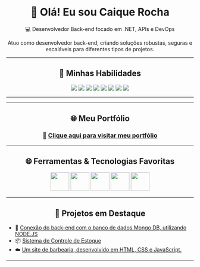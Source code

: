 <h1 align="center">👋 Olá! Eu sou Caique Rocha</h1>
<p align="center">💻 Desenvolvedor Back-end focado em .NET, APIs e DevOps</p>
<p align="center"> Atuo como desenvolvedor back-end, criando soluções robustas, seguras e escaláveis para diferentes tipos de projetos.</p>

---

<h2 align="center">🚀 Minhas Habilidades</h2>

<div align="center">

<img src="https://img.shields.io/badge/.NET8-512BD4?style=for-the-badge&logo=dotnet&logoColor=white" />
<img src="https://img.shields.io/badge/C%23-8A2BE2?style=for-the-badge&logo=csharp&logoColor=white" />
<img src="https://img.shields.io/badge/NODE.JS-339933?style=for-the-badge&logo=nodedotjs&logoColor=white" />
<img src="https://img.shields.io/badge/JAVASCRIPT-F7DF1E?style=for-the-badge&logo=javascript&logoColor=black" />
<img src="https://img.shields.io/badge/WebAPI-00599C?style=for-the-badge" />
<img src="https://img.shields.io/badge/SQL%20SERVER-CC2927?style=for-the-badge&logo=microsoftsqlserver&logoColor=white" />
<img src="https://img.shields.io/badge/DOCKER-2496ED?style=for-the-badge&logo=docker&logoColor=white" />
<img src="https://img.shields.io/badge/AZURE-0078D4?style=for-the-badge&logo=microsoftazure&logoColor=white" />

</div>

---

---

<h2 align="center">🌐 Meu Portfólio</h2>

<!-- Link grande e centralizado -->
<h3 align="center">
  🚀 <a href="https://portfolio-caique-psi.vercel.app/" target="_blank">Clique aqui para visitar meu portfólio</a>
</h3>


---

<h2 align="center">🌐 Ferramentas & Tecnologias Favoritas</h2>

<p align="center">
  <img src="https://media.giphy.com/media/kdFc8fubgS31b8DsVu/giphy.gif" width="50">
  <img src="https://media.giphy.com/media/ln7z2eWriiQAllfVcn/giphy.gif" width="50">
  <img src="https://media.giphy.com/media/XHAv3GDs4F6PQQ3yZz/giphy.gif" width="50">
  <img src="https://media.giphy.com/media/IdyAQJVN2kVPNUrojM/giphy.gif" width="50">
  <img src="https://media.giphy.com/media/fsEaZldNC8A1PJ3mwp/giphy.gif" width="50">
</p>

---

<h2 align="center">🧩 Projetos em Destaque</h2>

- 🔧 [Conexão do back-end com o banco de dados Mongo DB, utilizando NODE.JS](https://github.com/CaiqueRodrigues98/Back-end_connection)  
- 📦 [Sistema de Controle de Estoque](https://github.com/CaiqueRodrigues98/Sistema-ERP)  
- ☁️ [Um site de barbearia, desenvolvido em HTML, CSS e JavaScript.](https://github.com/CaiqueRodrigues98/barbershop)

---
